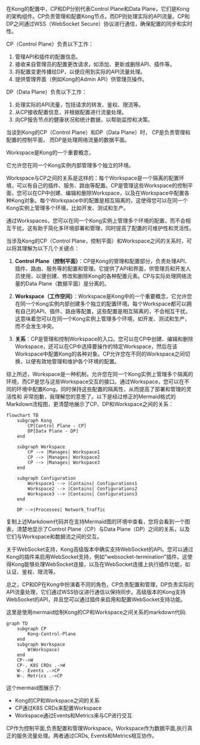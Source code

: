 在Kong的配置中，CP和DP分别代表Control Plane和Data Plane，它们是Kong的架构组件。CP负责管理和配置Kong节点，而DP则处理实际的API流量。CP和DP之间通过WSS（WebSocket Secure）协议进行通信，确保配置的同步和实时性。

CP（Control Plane）负责以下工作：
1. 管理API和插件的配置信息。
2. 接收来自管理员的配置更改请求，如添加、更新或删除API、插件等。
3. 将配置变更传播给DP，以便应用到实际的API流量处理。
4. 提供管理界面（例如Kong的Admin API）供管理员操作。

DP（Data Plane）负责以下工作：
1. 处理实际的API流量，包括请求的转发、鉴权、限流等。
2. 从CP接收配置信息，并根据配置进行流量处理。
3. 向CP报告节点的健康状况和统计数据，以帮助监控和决策。


当谈到Kong的CP（Control Plane）和DP（Data Plane）时，
CP是负责管理和配置的控制平面，
而DP是处理网络流量的数据平面。

Workspace是Kong的一个重要概念，

它允许您在同一个Kong实例内部管理多个独立的环境。

Workspace与CP之间的关系是这样的：每个Workspace是一个隔离的配置环境，可以有自己的插件、服务、路由等配置。CP是管理这些Workspace的控制平面，您可以在CP中创建、编辑和删除Workspace，以及在Workspace中配置各种Kong对象。每个Workspace中的配置是相互隔离的，这使得您可以在同一个Kong实例上管理多个环境，比如开发、测试和生产。

通过Workspaces，您可以在同一个Kong实例上管理多个环境的配置，而不会相互干扰。这有助于简化多环境部署和管理，同时提高了配置的可维护性和灵活性。

当涉及Kong的CP（Control Plane，控制平面）和Workspace之间的关系时，可以将其理解为以下几个关键点：

1. **Control Plane（控制平面）**：CP是Kong的管理和配置部分，负责处理API、插件、路由、服务等的配置和管理。它提供了API和界面，供管理员和开发人员使用，以便创建、修改和删除Kong的各种配置元素。CP与实际处理网络流量的Data Plane（数据平面）是分离的。

2. **Workspace（工作空间）**：Workspace是Kong中的一个重要概念，它允许您在同一个Kong实例内部创建多个独立的配置环境。每个Workspace都可以拥有自己的API、插件、路由等配置，这些配置是相互隔离的，不会相互干扰。这意味着您可以在同一个Kong实例上管理多个环境，如开发、测试和生产，而不会发生冲突。

3. **关系**：CP是管理和控制Workspace的入口。您可以在CP中创建、编辑和删除Workspace，还可以在CP中选择要操作的特定Workspace，然后在该Workspace中配置Kong的各种对象。CP允许您在不同的Workspace之间切换，以便有效地管理和维护各个环境的配置。

综上所述，Workspace是一种机制，允许您在同一个Kong实例上管理多个隔离的环境，而CP是您与这些Workspace交互的接口。通过Workspace，您可以在不同的环境中配置Kong，同时保持这些配置的隔离性，从而提高了部署和管理的灵活性和
非常抱歉，我理解您的意思了。以下是经过修正的Mermaid格式的Markdown流程图，更清楚地展示了CP、DP和Workspace之间的关系：

```mermaid
flowchart TB
    subgraph Kong
        CP[Control Plane - CP]
        DP[Data Plane - DP]
    end

    subgraph Workspace
        CP --> |Manages| Workspace1
        CP --> |Manages| Workspace2
        CP --> |Manages| Workspace3
    end

    subgraph Configuration
        Workspace1 --> |Contains| Configurations1
        Workspace2 --> |Contains| Configurations2
        Workspace3 --> |Contains| Configurations3
    end

    DP -->|Processes| Network_Traffic
```

复制上述Markdown代码并在支持Mermaid图的环境中查看，您将会看到一个图表，清楚地显示了Control Plane（CP）与Data Plane（DP）之间的关系，以及它们与Workspace和数据流之间的交互。

关于WebSocket支持，Kong高级版本中确实支持WebSocket的API。您可以通过Kong的插件来启用WebSocket支持，例如"websocket-termination"插件。这使得Kong能够处理WebSocket连接，以及在WebSocket连接上执行插件功能，如认证、鉴权、限流等。

总之，CP和DP在Kong中扮演着不同的角色，CP负责配置和管理，DP负责实际的API流量处理，它们通过WSS协议进行通信以保持同步。高级版本的Kong支持WebSocket的API，并且您可以通过插件来启用和配置WebSocket支持功能。


这里是使用mermaid绘制Kong的CP和Workspace之间关系的markdown代码:

```mermaid
graph TD
    subgraph CP
        Kong-Control-Plane
    end
    subgraph Workspace
        W(Workspace)
    end
    CP-->W
    CP-. K8S CRDs .->W
    W-. Events .->CP
    W-. Metrics .->CP
```

这个mermaid图展示了:

- Kong的CP和Workspace之间的关系
- CP通过K8S CRDs来配置Workspace
- Workspace通过Events和Metrics来与CP进行交互

CP作为控制平面,负责配置和管理Workspace。Workspace作为数据平面,执行真正的服务流量处理。两者通过CRDs, Events和Metrics相互协作。
